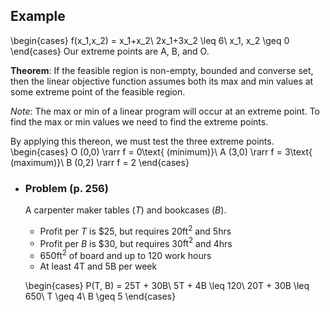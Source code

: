 ## Example
\begin{cases}
f(x_1,x_2) = x_1+x_2\\
2x_1+3x_2 \leq 6\\
x_1, x_2 \geq 0
\end{cases}
Our extreme points are A, B, and O.

**Theorem**:
If the feasible region is non-empty, bounded and converse set, then the linear objective function assumes both its max and min values at some extreme point of the feasible region.

*Note*: The max or min of a linear program will occur at an extreme point. To find the max or min values we need to find the extreme points.

By applying this thereon, we must test the three extreme points.
\begin{cases}
O (0,0) \rarr f = 0\text{ (minimum)}\\
A (3,0) \rarr f = 3\text{ (maximum)}\\
B (0,2) \rarr f = 2
\end{cases}
- ### Problem (p. 256)
  A carpenter maker tables ($T$) and bookcases ($B$).
  * Profit per $T$ is \$25, but requires 20$\text{ft}^2$ and 5hrs
  * Profit per $B$ is \$30, but requires 30$\text{ft}^2$ and 4hrs
  * 650$\text{ft}^2$ of board and up to 120 work hours
  * At least 4T and 5B per week
  
  \begin{cases}
  P(T, B) = 25T + 30B\\
  5T + 4B \leq 120\\
  20T + 30B \leq 650\\
  T \geq 4\\
  B \geq 5
  \end{cases}